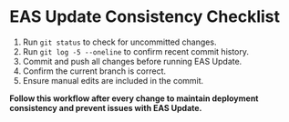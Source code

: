 # EAS Update Consistency Checklist

1. Run `git status` to check for uncommitted changes.
2. Run `git log -5 --oneline` to confirm recent commit history.
3. Commit and push all changes before running EAS Update.
4. Confirm the current branch is correct.
5. Ensure manual edits are included in the commit.

**Follow this workflow after every change to maintain deployment consistency and prevent issues with EAS Update.**
